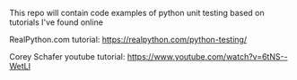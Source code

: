 This repo will contain code examples of python unit testing based on tutorials I've found online

RealPython.com tutorial: https://realpython.com/python-testing/

Corey Schafer youtube tutorial: https://www.youtube.com/watch?v=6tNS--WetLI
